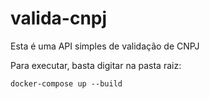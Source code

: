 # valida-cnpj
Esta é uma API simples de validação de CNPJ

Para executar, basta digitar na pasta raiz:
```
docker-compose up --build
```
